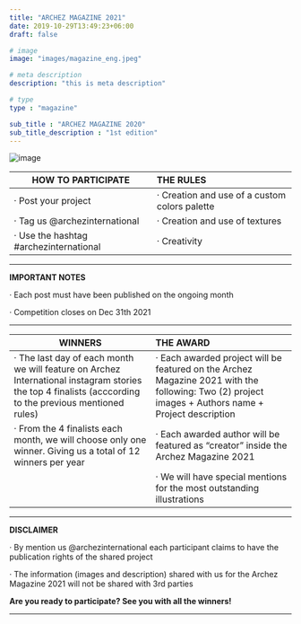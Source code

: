 ```yaml
---
title: "ARCHEZ MAGAZINE 2021"
date: 2019-10-29T13:49:23+06:00
draft: false

# image
image: "images/magazine_eng.jpeg"

# meta description
description: "this is meta description"

# type
type : "magazine"

sub_title : "ARCHEZ MAGAZINE 2020"
sub_title_description : "1st edition"
---
```


![image](../../images/magazine/2.png)

|**HOW TO PARTICIPATE**                 |**THE RULES**
| ------------------------------------- |:---------------------------------
|· Post your project                    |· Creation and use of a custom colors palette
|· Tag us @archezinternational          |· Creation and use of textures
|· Use the hashtag #archezinternational |· Creativity
---

**IMPORTANT NOTES**

· Each post must have been published on the ongoing month 

· Competition closes on Dec 31th 2021

---

|**WINNERS**|**THE AWARD**
| --------------------------------- |:---------------------------------
|· The last day of each month we will feature on Archez International instagram stories the top 4 finalists (acccording to the previous mentioned rules)|· Each awarded project will be featured on the Archez Magazine 2021 with the following: Two (2) project images + Authors name + Project description
|· From the 4 finalists each month, we will choose only one winner. Giving us a total of 12 winners per year|· Each awarded author will be featured as “creator” inside the Archez Magazine 2021
||· We will have special mentions for the most outstanding illustrations
---

**DISCLAIMER**

· By mention us @archezinternational each participant claims to have the publication rights of the shared project

· The information (images and description) shared with us for the Archez Magazine 2021 will not be shared with 3rd parties


**Are you ready to participate? See you with all the winners!**

---
